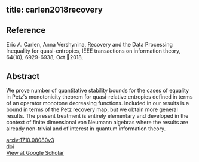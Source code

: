 title: carlen2018recovery
---


## Reference

Eric A. Carlen, Anna Vershynina, Recovery and the Data Processing Inequality for quasi-entropies, IEEE transactions on information theory, 64(10), 6929-6938, Oct 2018,

## Abstract 
  We prove number of quantitative stability bounds for the cases of equality in
Petz's monotonicity theorem for quasi-relative entropies defined in terms of an
operator monotone decreasing functions. Included in our results is a bound in
terms of the Petz recovery map, but we obtain more general results. The present
treatment is entirely elementary and developed in the context of finite
dimensional von Neumann algebras where the results are already non-trivial and
of interest in quantum information theory.

    

[arxiv:1710.08080v3](https://arxiv.org/abs/1710.08080v3)    
[doi](https://doi.org/10.1109/TIT.2018.2812038)    
[View at Google Scholar](https://scholar.google.com/scholar_lookup?arxiv_id=1710.08080)

